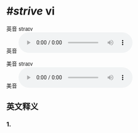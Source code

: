 # ***\#strive*** vi
英音 straɪv  
英音
<audio src="./media/strive1_AAC.aac" controls="controls"></audio>

美音 straɪv  
美音
<audio src="./media/strive2_AAC.aac" controls="controls"></audio>



  

英文释义
---
### 1.

